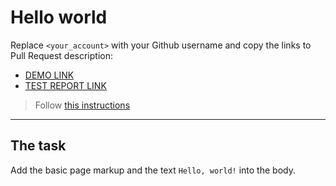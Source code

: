 # Hello world
Replace `<your_account>` with your Github username and copy the links to Pull Request description:
- [DEMO LINK](https://vanyalarin.github.io/layout_hello-world/)
- [TEST REPORT LINK](https://vanyalarin.github.io/layout_hello-world/report/html_report/)

> Follow [this instructions](https://github.com/mate-academy/layout_task-guideline#how-to-solve-the-layout-tasks-on-github)
___

## The task 
Add the basic page markup and the text `Hello, world!` into the body.
